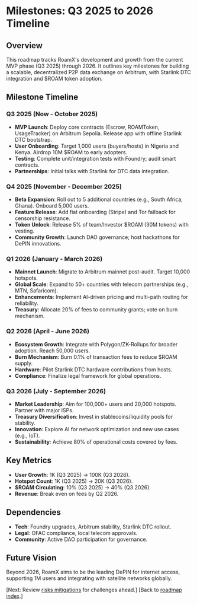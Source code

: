 # Milestones: Q3 2025 to 2026 Timeline

## Overview

This roadmap tracks RoamX's development and growth from the current MVP phase (Q3 2025) through 2026. It outlines key milestones for building a scalable, decentralized P2P data exchange on Arbitrum, with Starlink DTC integration and $ROAM token adoption.

## Milestone Timeline

### Q3 2025 (Now - October 2025)

- **MVP Launch**: Deploy core contracts (Escrow, ROAMToken, UsageTracker) on Arbitrum Sepolia. Release app with offline Starlink DTC bootstrap.
- **User Onboarding**: Target 1,000 users (buyers/hosts) in Nigeria and Kenya. Airdrop 10M $ROAM to early adopters.
- **Testing**: Complete unit/integration tests with Foundry; audit smart contracts.
- **Partnerships**: Initial talks with Starlink for DTC data integration.

### Q4 2025 (November - December 2025)

- **Beta Expansion**: Roll out to 5 additional countries (e.g., South Africa, Ghana). Onboard 5,000 users.
- **Feature Release**: Add fiat onboarding (Stripe) and Tor fallback for censorship resistance.
- **Token Unlock**: Release 5% of team/Investor $ROAM (30M tokens) with vesting.
- **Community Growth**: Launch DAO governance; host hackathons for DePIN innovations.

### Q1 2026 (January - March 2026)

- **Mainnet Launch**: Migrate to Arbitrum mainnet post-audit. Target 10,000 hotspots.
- **Global Scale**: Expand to 50+ countries with telecom partnerships (e.g., MTN, Safaricom).
- **Enhancements**: Implement AI-driven pricing and multi-path routing for reliability.
- **Treasury**: Allocate 20% of fees to community grants; vote on burn mechanism.

### Q2 2026 (April - June 2026)

- **Ecosystem Growth**: Integrate with Polygon/ZK-Rollups for broader adoption. Reach 50,000 users.
- **Burn Mechanism**: Burn 0.1% of transaction fees to reduce $ROAM supply.
- **Hardware**: Pilot Starlink DTC hardware contributions from hosts.
- **Compliance**: Finalize legal framework for global operations.

### Q3 2026 (July - September 2026)

- **Market Leadership**: Aim for 100,000+ users and 20,000 hotspots. Partner with major ISPs.
- **Treasury Diversification**: Invest in stablecoins/liquidity pools for stability.
- **Innovation**: Explore AI for network optimization and new use cases (e.g., IoT).
- **Sustainability**: Achieve 80% of operational costs covered by fees.

## Key Metrics

- **User Growth**: 1K (Q3 2025) → 100K (Q3 2026).
- **Hotspot Count**: 1K (Q3 2025) → 20K (Q3 2026).
- **$ROAM Circulating**: 10% (Q3 2025) → 40% (Q3 2026).
- **Revenue**: Break even on fees by Q2 2026.

## Dependencies

- **Tech**: Foundry upgrades, Arbitrum stability, Starlink DTC rollout.
- **Legal**: OFAC compliance, local telecom approvals.
- **Community**: Active DAO participation for governance.

## Future Vision

Beyond 2026, RoamX aims to be the leading DePIN for internet access, supporting 1M users and integrating with satellite networks globally.

[Next: Review [risks mitigations](risks_mitigations.md) for challenges ahead.]
[Back to [roadmap index](index.md).]
